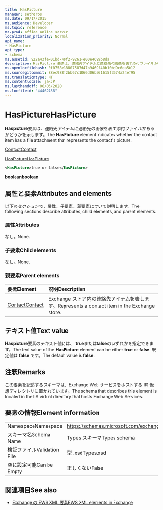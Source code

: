 ```yaml
---
title: HasPicture
manager: sethgros
ms.date: 09/17/2015
ms.audience: Developer
ms.topic: reference
ms.prod: office-online-server
localization_priority: Normal
api_name:
- HasPicture
api_type:
- schema
ms.assetid: 922a43fe-01bd-49f2-9261-e00e4699b8da
description: HasPicture 要素は、連絡先アイテムに連絡先の画像を表す添付ファイルがあるかどうかを示します。
ms.openlocfilehash: 0f0758e38807587d47b9469f40b10bd9c6ea5012
ms.sourcegitcommit: 88ec988f2bb67c1866d06b361615f3674a24e795
ms.translationtype: MT
ms.contentlocale: ja-JP
ms.lasthandoff: 06/03/2020
ms.locfileid: "44462438"
---
```

# <a name="haspicture"></a><span data-ttu-id="cc798-103">HasPicture</span><span class="sxs-lookup"><span data-stu-id="cc798-103">HasPicture</span></span>

<span data-ttu-id="cc798-104">**Haspicture**要素は、連絡先アイテムに連絡先の画像を表す添付ファイルがあるかどうかを示します。</span><span class="sxs-lookup"><span data-stu-id="cc798-104">The **HasPicture** element indicates whether the contact item has a file attachment that represents the contact's picture.</span></span> 
  
[<span data-ttu-id="cc798-105">Contact</span><span class="sxs-lookup"><span data-stu-id="cc798-105">Contact</span></span>](contact.md)
  
[<span data-ttu-id="cc798-106">HasPicture</span><span class="sxs-lookup"><span data-stu-id="cc798-106">HasPicture</span></span>](haspicture.md)
  
```xml
<HasPicture>true or false</HasPicture>
```

 <span data-ttu-id="cc798-107">**boolean**</span><span class="sxs-lookup"><span data-stu-id="cc798-107">**boolean**</span></span>
## <a name="attributes-and-elements"></a><span data-ttu-id="cc798-108">属性と要素</span><span class="sxs-lookup"><span data-stu-id="cc798-108">Attributes and elements</span></span>

<span data-ttu-id="cc798-109">以下のセクションで、属性、子要素、親要素について説明します。</span><span class="sxs-lookup"><span data-stu-id="cc798-109">The following sections describe attributes, child elements, and parent elements.</span></span>
  
### <a name="attributes"></a><span data-ttu-id="cc798-110">属性</span><span class="sxs-lookup"><span data-stu-id="cc798-110">Attributes</span></span>

<span data-ttu-id="cc798-111">なし。</span><span class="sxs-lookup"><span data-stu-id="cc798-111">None.</span></span>
  
### <a name="child-elements"></a><span data-ttu-id="cc798-112">子要素</span><span class="sxs-lookup"><span data-stu-id="cc798-112">Child elements</span></span>

<span data-ttu-id="cc798-113">なし。</span><span class="sxs-lookup"><span data-stu-id="cc798-113">None.</span></span>
  
### <a name="parent-elements"></a><span data-ttu-id="cc798-114">親要素</span><span class="sxs-lookup"><span data-stu-id="cc798-114">Parent elements</span></span>

|<span data-ttu-id="cc798-115">**要素**</span><span class="sxs-lookup"><span data-stu-id="cc798-115">**Element**</span></span>|<span data-ttu-id="cc798-116">**説明**</span><span class="sxs-lookup"><span data-stu-id="cc798-116">**Description**</span></span>|
|:-----|:-----|
|[<span data-ttu-id="cc798-117">Contact</span><span class="sxs-lookup"><span data-stu-id="cc798-117">Contact</span></span>](contact.md) <br/> |<span data-ttu-id="cc798-118">Exchange ストア内の連絡先アイテムを表します。</span><span class="sxs-lookup"><span data-stu-id="cc798-118">Represents a contact item in the Exchange store.</span></span>  <br/> |
   
## <a name="text-value"></a><span data-ttu-id="cc798-119">テキスト値</span><span class="sxs-lookup"><span data-stu-id="cc798-119">Text value</span></span>

<span data-ttu-id="cc798-120">**Haspicture**要素のテキスト値には、 **true**または**false**のいずれかを指定できます。</span><span class="sxs-lookup"><span data-stu-id="cc798-120">The text value of the **HasPicture** element can be either **true** or **false**.</span></span> <span data-ttu-id="cc798-121">既定値は **false** です。</span><span class="sxs-lookup"><span data-stu-id="cc798-121">The default value is **false**.</span></span>
  
## <a name="remarks"></a><span data-ttu-id="cc798-122">注釈</span><span class="sxs-lookup"><span data-stu-id="cc798-122">Remarks</span></span>

<span data-ttu-id="cc798-123">この要素を記述するスキーマは、Exchange Web サービスをホストする IIS 仮想ディレクトリに置かれています。</span><span class="sxs-lookup"><span data-stu-id="cc798-123">The schema that describes this element is located in the IIS virtual directory that hosts Exchange Web Services.</span></span>
  
## <a name="element-information"></a><span data-ttu-id="cc798-124">要素の情報</span><span class="sxs-lookup"><span data-stu-id="cc798-124">Element information</span></span>

|||
|:-----|:-----|
|<span data-ttu-id="cc798-125">Namespace</span><span class="sxs-lookup"><span data-stu-id="cc798-125">Namespace</span></span>  <br/> |https://schemas.microsoft.com/exchange/services/2006/types  <br/> |
|<span data-ttu-id="cc798-126">スキーマ名</span><span class="sxs-lookup"><span data-stu-id="cc798-126">Schema Name</span></span>  <br/> |<span data-ttu-id="cc798-127">Types スキーマ</span><span class="sxs-lookup"><span data-stu-id="cc798-127">Types schema</span></span>  <br/> |
|<span data-ttu-id="cc798-128">検証ファイル</span><span class="sxs-lookup"><span data-stu-id="cc798-128">Validation File</span></span>  <br/> |<span data-ttu-id="cc798-129">型 .xsd</span><span class="sxs-lookup"><span data-stu-id="cc798-129">Types.xsd</span></span>  <br/> |
|<span data-ttu-id="cc798-130">空に設定可能</span><span class="sxs-lookup"><span data-stu-id="cc798-130">Can be Empty</span></span>  <br/> |<span data-ttu-id="cc798-131">正しくない</span><span class="sxs-lookup"><span data-stu-id="cc798-131">False</span></span>  <br/> |
   
## <a name="see-also"></a><span data-ttu-id="cc798-132">関連項目</span><span class="sxs-lookup"><span data-stu-id="cc798-132">See also</span></span>



- [<span data-ttu-id="cc798-133">Exchange の EWS XML 要素</span><span class="sxs-lookup"><span data-stu-id="cc798-133">EWS XML elements in Exchange</span></span>](ews-xml-elements-in-exchange.md)

